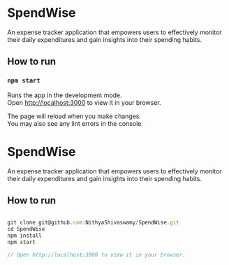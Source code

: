 # SpendWise 
An expense tracker application that empowers users to effectively monitor their daily expenditures and gain insights into their spending habits.

## How to run 

### `npm start`

Runs the app in the development mode.\
Open [http://localhost:3000](http://localhost:3000) to view it in your browser.

The page will reload when you make changes.\
You may also see any lint errors in the console.
# SpendWise 
An expense tracker application that empowers users to effectively monitor their daily expenditures and gain insights into their spending habits.

## How to run 

```js

git clone git@github.com:NithyaShivaswamy/SpendWise.git
cd SpendWise
npm install
npm start

// Open http://localhost:3000 to view it in your browser.
```
